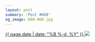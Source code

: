 ```yaml
---
layout: post
summary: 'Post #688'
og_image: 688-960.jpg
---
```


<p>
 <time>
  <a href="/688">
   {{ page.date | date: "%B %-d, %Y" }}
  </a>
 </time>
 <a href="/688">
  <img sizes="(min-width: 700px) 50vw, calc(100vw - 2rem)" src="{{ site.assets_url }}/688-480.jpg" srcset="{{ site.assets_url }}/688-240.jpg 240w, {{ site.assets_url }}/688-480.jpg 480w, {{ site.assets_url }}/688-720.jpg 720w, {{ site.assets_url }}/688-960.jpg 960w"/>
 </a>
</p>
